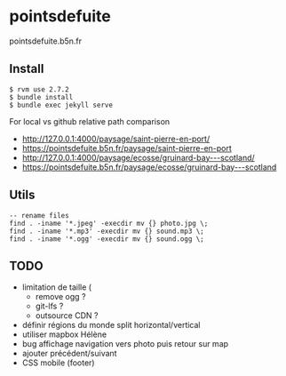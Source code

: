 # pointsdefuite

pointsdefuite.b5n.fr

## Install

```
$ rvm use 2.7.2
$ bundle install
$ bundle exec jekyll serve
```

For local vs github relative path comparison

- http://127.0.0.1:4000/paysage/saint-pierre-en-port/
- https://pointsdefuite.b5n.fr/paysage/saint-pierre-en-port
- http://127.0.0.1:4000/paysage/ecosse/gruinard-bay---scotland/
- https://pointsdefuite.b5n.fr/paysage/ecosse/gruinard-bay---scotland

## Utils

```
-- rename files
find . -iname '*.jpeg' -execdir mv {} photo.jpg \;
find . -iname '*.mp3' -execdir mv {} sound.mp3 \;
find . -iname '*.ogg' -execdir mv {} sound.ogg \;
```

## TODO

- limitation de taille (
  - remove ogg ?
  - git-lfs ?
  - outsource CDN ?
- définir régions du monde split horizontal/vertical
- utiliser mapbox Hélène
- bug affichage navigation vers photo puis retour sur map
- ajouter précédent/suivant
- CSS mobile (footer)
